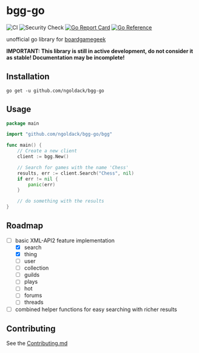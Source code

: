 # bgg-go

![CI](https://github.com/ngoldack/bgg-go/actions/workflows/ci.yaml/badge.svg)
![Security Check](https://github.com/ngoldack/bgg-go/actions/workflows/codeql.yaml/badge.svg)
[![Go Report Card](https://goreportcard.com/badge/ngoldack/bgg-go)](https://goreportcard.com/report/github.com/ngoldack/bgg-go)
[![Go Reference](https://pkg.go.dev/badge/github.com/ngoldack/bgg-go.svg)](https://pkg.go.dev/github.com/ngoldack/bgg-go)

unofficial go library for [boardgamegeek](https://boardgamegeek.com)

**IMPORTANT: This library is still in active development, do not consider it as stable! Documentation may be incomplete!**

## Installation

```shell
go get -u github.com/ngoldack/bgg-go
```

## Usage

```go
package main

import "github.com/ngoldack/bgg-go/bgg"

func main() {
    // Create a new client
    client := bgg.New()

    // Search for games with the name 'Chess' 
    results, err := client.Search("Chess", nil)
    if err != nil {
        panic(err)
    }

    // do something with the results
}
```

## Roadmap

- [ ] basic XML-API2 feature implementation
  - [X] search
  - [X] thing
  - [ ] user
  - [ ] collection
  - [ ] guilds
  - [ ] plays
  - [ ] hot
  - [ ] forums
  - [ ] threads
- [ ] combined helper functions for easy searching with richer results

## Contributing

See the [Contributing.md](Contributing.md)